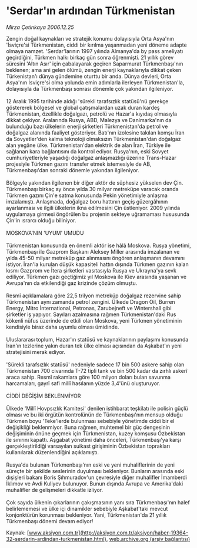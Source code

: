 # 'Serdar'ın ardından Türkmenistan

*Mirza Çetinkaya 2006.12.25*

<font class="agenda2NewsSpot">
 Zengin doğal kaynakları ve stratejik konumu dolayısıyla Orta Asya'nın 'İsviçre'si Türkmenistan, ciddi bir kırılma yaşanmadan yeni döneme adapte olmaya namzet.
</font>
<font class="newsDetail">
 'Serdar'larının 1997 yılında Almanya'da by pass ameliyatı geçirdiğini, Türkmen halkı birkaç gün sonra öğrenmişti. 21 yıllık görev süresini 'Altın Asır' için çabalayarak geçiren Saparmurat Türkmenbaşı'nın beklenen; ama ani gelen ölümü, zengin enerji kaynaklarıyla dikkat çeken Türkenistan'ı dünya gündemine oturttu bir anda. Dünya devleri, Orta Asya'nın İsviçre'si olma yolunda emin adımlarla ilerleyen Türkmenistan'la, dolayısıyla da Türkmenbaşı sonrası dönemle çok yakından ilgileniyor.
 <br/>
 <br/>
 12 Aralık 1995 tarihinde aldığı 'sürekli tarafsızlık statüsü'nü gerekçe göstererek bölgesel ve global çatışmalardan uzak duran kardeş Türkmenistan, özellikle doğalgazı, petrolü ve Hazar'a kıyıdaş olmasıyla dikkat çekiyor. Aralarında Rusya, ABD, Malezya ve Danimarka'nın da bulunduğu bazı ülkelerin enerji şirketleri Türkmenistan'da petrol ve doğalgaz alanında faaliyet gösteriyor. Batı'nın izolesine takılan komşu İran da Sovyetler'den kalma teknoloji olmaksızın Türkmenistan'dan doğalgaz alan yegâne ülke. Türkmenistan'dan elektrik de alan İran, Türkiye ile sağlanan kara bağlantısını da kontrol ediyor. Rusya'nın, eski Sovyet cumhuriyetleriyle yaşadığı doğalgaz anlaşmazlığı üzerine Trans-Hazar projesiyle Türkmen gazını transfer etmek istemesiyle de AB, Türkmenbaşı'dan sonraki dönemle yakından ilgileniyor.
 <br/>
 <br/>
 Bölgeyle yakından ilgilenen bir diğer aktör de süphesiz yükselen dev Çin. Türkmenbaşı birkaç ay önce yılda 30 milyar metreküpe varacak oranda Türkmen gazını Çin'e satma konusunda Pekin yönetimiyle anlaşma imzalamıştı. Anlaşmada, doğalgaz boru hattının geçiş güzergâhının ayarlanması ve ilgili ülkelerin ikna edilmesini Çin üstleniyor. 2009 yılında uygulamaya girmesi öngörülen bu projenin sekteye uğramaması hususunda Çin'in ısrarcı olduğu biliniyor.
 <br/>
 <br/>
 MOSKOVA'NIN 'UYUM' UMUDU
 <br/>
 <br/>
 Türkmenistan konusunda en önemli aktör ise hâlâ Moskova. Rusya yönetimi, Türkmenbaşı  ile Gazprom Başkanı Aleksey Miller  arasında imzalanan ve yılda 45-50 milyar metreküp gaz alınmasını öngören anlaşmanın devamını istiyor. İran'la kurulan düşük kapasiteli hattın dışında Türkmen gazının kalan kısmı Gazprom ve İtera şirketleri vasıtasıyla Rusya ve Ukrayna'ya sevk ediliyor. Türkmen gazı geçtiğimiz yıl Moskova ile Kiev arasında yaşanan ve Avrupa'nın da etkilendiği gaz krizinde çözüm olmuştu.
 <br/>
 <br/>
 Resmî açıklamalara göre 22,5 trilyon metreküp doğalgaz rezervine sahip Türkmenistan aynı zamanda petrol zengini. Ülkede Dragon Oil, Burren Energy, Mitro İnternational, Petronas, Zarubejneft ve  Wintershall gibi şirketler iş yapıyor. Sayıları azalmasına rağmen Türkmenistan'daki Rus kökenli nüfus üzerinde de etkili olan Moskova, yeni Türkmen yönetiminin kendisiyle biraz daha uyumlu olması ümidinde.
 <br/>
 <br/>
 Uluslararası toplum, Hazar'ın statüsü ve kaynaklarının paylaşımı konusunda İran'ın tezlerine yakın duran tek ülke olması açısından da Aşkabat'ın yeni stratejisini merak ediyor.
 <br/>
 <br/>
 'Sürekli tarafsızlık statüsü' nedeniyle sadece 17 bin 500 askere sahip olan Türkmenistan 700  civarında T-72 tipli tank ve bin 500 kadar da zırhlı askerî araca sahip. Resmî rakamlara göre 100 milyon doları bulan savunma harcamaları, gayrî safi millî hasılanın yüzde  3,4'ünü oluşturuyor.
 <br/>
 <br/>
 CİDDİ DEĞİŞİM BEKLENMİYOR
 <br/>
 <br/>
 Ülkede 'Millî Hovpsızlık Kamitesi' denilen istihbarat teşkilatı ile polisin güçlü olması ve bu iki örgütün kontrolünün de Türkmenbaşı'nın mensup olduğu Türkmen boyu 'Teke'lerde bulunması sebebiyle yönetimde ciddi bir el değişikliği beklenmiyor. Buna rağmen, muhtemel  bir güç dengesinin değişiminin önüne geçmek için Türkmenistan, kuzey komşusu Özbekistan ile sınırını kapattı. Aşgabat yönetimi daha önceleri,  Türkmenbaşı'ya karşı gerçekleştirildiği varsayılan suikast girişiminin Özbekistan toprakları kullanılarak düzenlendiğini açıklamıştı.
 <br/>
 <br/>
 Rusya'da bulunan Türkmenbaşı'nın eski ve yeni muhaliflerinin de yeni süreçte bir şekilde seslerinin duyulması bekleniyor. Bunların arasında eski dışişleri bakanı Boris Şıhmuradov'un çevresiyle diğer muhalifler İmamberdi İklımov ve  Avdi Kuliyev bulunuyor. Bunun dışında Avrupa ve Amerika'daki muhalifler de gelişmeleri dikkatle izliyor.
 <br/>
 <br/>
 Çok sayıda ülkenin çıkarlarının çakışmasının yanı sıra Türkmenbaşı'nın halef belirlememesi ve ülke içi dinamikler sebebiyle Aşkabat'taki mevcut konjonktürün korunması bekleniyor. Yani, Türkmenistan'da 21 yıllık Türkmenbaşı dönemi devam ediyor!
 <br/>
</font>

Kaynak: [www.aksiyon.com.tr](http://aksiyon.com.tr/aksiyon/haber-19364-32-serdarin-ardindan-turkmenistan.html), [web.archive.org (arşiv bağlantısı)](http://web.archive.org/web/20101210195544/http://aksiyon.com.tr/aksiyon/haber-19364-32-serdarin-ardindan-turkmenistan.html)
